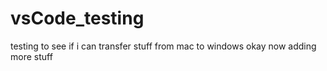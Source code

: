 # vsCode_testing
 testing to see if i can transfer stuff from mac to windows
 okay now adding more stuff
